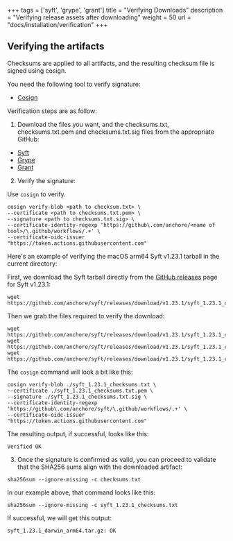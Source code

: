 +++
tags = ['syft', 'grype', 'grant']
title = "Verifying Downloads"
description = "Verifying release assets after downloading"
weight = 50
url = "docs/installation/verification"
+++


## Verifying the artifacts

Checksums are applied to all artifacts, and the resulting checksum file is signed using cosign.

You need the following tool to verify signature:

* [Cosign](https://docs.sigstore.dev/cosign/system_config/installation/)
  
Verification steps are as follow:

1. Download the files you want, and the checksums.txt, checksums.txt.pem and checksums.txt.sig files from the appropriate GitHub:

* [Syft](https://github.com/anchore/syft/releases) 
* [Grype](https://github.com/anchore/grype/releases) 
* [Grant](https://github.com/anchore/grant/releases) 

2. Verify the signature:

Use `cosign` to verify.

```
cosign verify-blob <path to checksum.txt> \
--certificate <path to checksums.txt.pem> \
--signature <path to checksums.txt.sig> \
--certificate-identity-regexp 'https://github\.com/anchore/<name of tool>/\.github/workflows/.+' \
--certificate-oidc-issuer "https://token.actions.githubusercontent.com"
```

Here's an example of verifying the macOS arm64 Syft v1.23.1 tarball in the current directory: 

First, we download the Syft tarball directly from the [GitHub releases](https://github.com/anchore/syft/releases/tag/v1.23.1) page for Syft v1.23.1:

```
wget https://github.com/anchore/syft/releases/download/v1.23.1/syft_1.23.1_darwin_arm64.tar.gz
```

Then we grab the files required to verify the download:

```
wget https://github.com/anchore/syft/releases/download/v1.23.1/syft_1.23.1_checksums.txt
wget https://github.com/anchore/syft/releases/download/v1.23.1/syft_1.23.1_checksums.txt.pem
wget https://github.com/anchore/syft/releases/download/v1.23.1/syft_1.23.1_checksums.txt.sig
```

The `cosign` command will look a bit like this:

```
cosign verify-blob ./syft_1.23.1_checksums.txt \
--certificate ./syft_1.23.1_checksums.txt.pem \
--signature ./syft_1.23.1_checksums.txt.sig \
--certificate-identity-regexp 'https://github\.com/anchore/syft/\.github/workflows/.+' \
--certificate-oidc-issuer "https://token.actions.githubusercontent.com"
```

The resulting output, if successful, looks like this:

```
Verified OK
```

3. Once the signature is confirmed as valid, you can proceed to validate that the SHA256 sums align with the downloaded artifact:

```
sha256sum --ignore-missing -c checksums.txt
```

In our example above, that command looks like this:

```
sha256sum --ignore-missing -c syft_1.23.1_checksums.txt
```

If successful, we will get this output:

```text
syft_1.23.1_darwin_arm64.tar.gz: OK
```